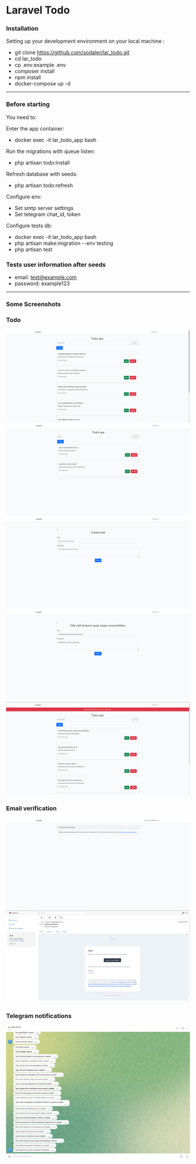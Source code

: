 # Laravel Todo

### Installation

Setting up your development environment on your local machine :


- git clone https://github.com/sodaler/lar_todo.git
- cd lar_todo
- cp .env.example .env
- composer install
- npm install
- docker-compose up -d

---

### Before starting
You need to: <br>

Enter the app container:

- docker exec -it lar_todo_app bash

Run the migrations with queue listen:

- php artisan todo:install

Refresh database with seeds:

- php artisan todo:refresh

Configure env:

- Set smtp server settings
- Set telegram chat_id, token

Configure tests db:

- docker exec -it lar_todo_app bash
- php artisan make:migration --env testing
- php artisan test

### Tests user information after seeds

- email: test@example.com
- password: example123

---

### Some Screenshots

### Todo

![Screenshot](storage/git_images/screenshots/img.png)
![Screenshot](storage/git_images/screenshots/img_1.png)
![Screenshot](storage/git_images/screenshots/img_2.png)
![Screenshot](storage/git_images/screenshots/img_6.png)
![Screenshot](storage/git_images/screenshots/img_3.png)


### Email verification

![Screenshot](storage/git_images/screenshots/img_4.png)
![Screenshot](storage/git_images/screenshots/img_5.png)

### Telegram notifications

![Screenshot](storage/git_images/screenshots/img_7.png)



